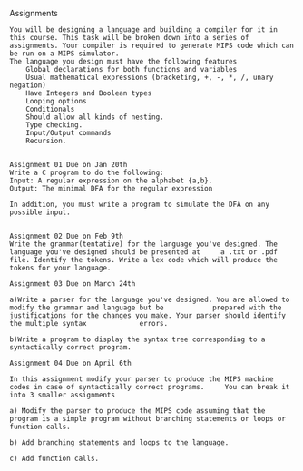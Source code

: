  Assignments

    You will be designing a language and building a compiler for it in this course. This task will be broken down into a series of assignments. Your compiler is required to generate MIPS code which can be run on a MIPS simulator.
    The language you design must have the following features
        Global declarations for both functions and variables
        Usual mathematical expressions (bracketing, +, -, *, /, unary negation)
        Have Integers and Boolean types
        Looping options
        Conditionals
        Should allow all kinds of nesting.
        Type checking.
        Input/Output commands
        Recursion.
        
        
    Assignment 01 Due on Jan 20th
    Write a C program to do the following:
    Input: A regular expression on the alphabet {a,b}.
    Output: The minimal DFA for the regular expression

    In addition, you must write a program to simulate the DFA on any possible input.
    
    
    Assignment 02 Due on Feb 9th
    Write the grammar(tentative) for the language you've designed. The language you've designed should be presented at     a .txt or .pdf file. Identify the tokens. Write a lex code which will produce the tokens for your language.
    
    Assignment 03 Due on March 24th
    
    a)Write a parser for the language you've designed. You are allowed to modify the grammar and language but be            prepared with the justifications for the changes you make. Your parser should identify the multiple syntax             errors.

    b)Write a program to display the syntax tree corresponding to a syntactically correct program.

    Assignment 04 Due on April 6th
    
    In this assignment modify your parser to produce the MIPS machine codes in case of syntactically correct programs.     You can break it into 3 smaller assignments

    a) Modify the parser to produce the MIPS code assuming that the program is a simple program without branching statements or loops or function calls.

    b) Add branching statements and loops to the language.

    c) Add function calls.

